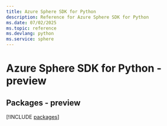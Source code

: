 ```yaml
---
title: Azure Sphere SDK for Python
description: Reference for Azure Sphere SDK for Python
ms.date: 07/02/2025
ms.topic: reference
ms.devlang: python
ms.service: sphere
---
```

# Azure Sphere SDK for Python - preview
## Packages - preview
[!INCLUDE [packages](sphere-index.md)]